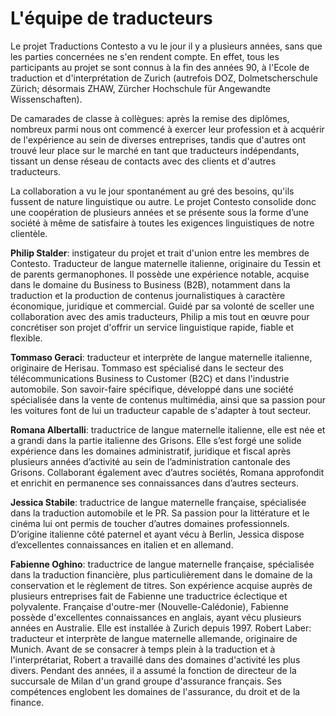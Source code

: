 # L'équipe de traducteurs

Le projet Traductions Contesto a vu le jour il y a plusieurs années, sans que les parties concernées ne s'en rendent compte. En effet, tous les participants au projet se sont connus à la fin des années 90, à l'Ecole de traduction et d'interprétation de Zurich (autrefois DOZ, Dolmetscherschule Zürich; désormais ZHAW, Zürcher Hochschule für Angewandte Wissenschaften).

De camarades de classe à collègues: après la remise des diplômes, nombreux parmi nous ont commencé à exercer leur profession et à acquérir de l'expérience au sein de diverses entreprises, tandis que d'autres ont trouvé leur place sur le marché en tant que traducteurs indépendants, tissant un dense réseau de contacts avec des clients et d'autres traducteurs.

La collaboration a vu le jour spontanément au gré des besoins, qu'ils fussent de nature linguistique ou autre. Le projet Contesto consolide donc une coopération de plusieurs années et se présente sous la forme d’une société à même de satisfaire à toutes les exigences linguistiques de notre clientèle.

__Philip Stalder__: instigateur du projet et trait d'union entre les membres de Contesto. Traducteur de langue maternelle italienne, originaire du Tessin et de parents germanophones. Il possède une expérience notable, acquise dans le domaine du Business to Business (B2B), notamment dans la traduction et la production de contenus journalistiques à caractère économique, juridique et commercial. Guidé par sa volonté de sceller une collaboration avec des amis traducteurs, Philip a mis tout en œuvre pour concrétiser son projet d'offrir un service linguistique rapide, fiable et flexible.

__Tommaso Geraci__: traducteur et interprète de langue maternelle italienne, originaire de Herisau. Tommaso est spécialisé dans le secteur des télécommunications Business to Customer (B2C) et dans l'industrie automobile. Son savoir-faire spécifique, développé dans une société spécialisée dans la vente de contenus multimédia, ainsi que sa passion pour les voitures font de lui un traducteur capable de s'adapter à tout secteur.

__Romana Albertalli__: traductrice de langue maternelle italienne, elle est née et a grandi dans la partie italienne des Grisons. Elle s’est forgé une solide expérience dans les domaines administratif, juridique et fiscal après plusieurs années d’activité au sein de l’administration cantonale des Grisons. Collaborant également avec d’autres sociétés, Romana approfondit et enrichit en permanence ses connaissances dans d’autres secteurs.

__Jessica Stabile__: traductrice de langue maternelle française, spécialisée dans la traduction automobile et le PR. Sa passion pour la littérature et le cinéma lui ont permis de toucher d’autres domaines professionnels. D’origine italienne côté paternel et ayant vécu à Berlin, Jessica dispose d’excellentes connaissances en italien et en allemand.

__Fabienne Oghino__: traductrice de langue maternelle française, spécialisée dans la traduction financière, plus particulièrement dans le domaine de la conservation et le règlement de titres. Son expérience acquise auprès de plusieurs entreprises fait de Fabienne une traductrice éclectique et polyvalente. Française d'outre-mer (Nouvelle-Calédonie), Fabienne possède d'excellentes connaissances en anglais, ayant vécu plusieurs années en Australie. Elle est installée à Zurich depuis 1997. 
Robert Laber: traducteur et interprète de langue maternelle allemande, originaire de Munich. Avant de se consacrer à temps plein à la traduction et à l'interprétariat, Robert a travaillé dans des domaines d'activité les plus divers. Pendant des années, il a assumé la fonction de directeur de la succursale de Milan d'un grand groupe d'assurance français. Ses compétences englobent les domaines de l'assurance, du droit et de la finance.
